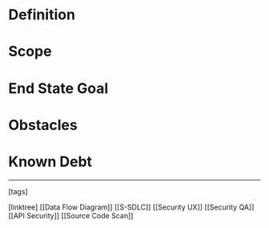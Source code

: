 # Definition

# Scope

# End State Goal

# Obstacles

# Known Debt












___
[tags] 


[linktree]
[[Data Flow Diagram]]
[[S-SDLC]]
[[Security UX]]
[[Security QA]]
[[API Security]]
[[Source Code Scan]]
